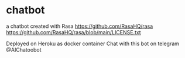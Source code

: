 # chatbot
a chatbot created with Rasa
https://github.com/RasaHQ/rasa
https://github.com/RasaHQ/rasa/blob/main/LICENSE.txt

Deployed on Heroku as docker container
Chat with this bot on telegram @AIChatoobot 
